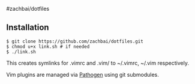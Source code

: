 #zachbai/dotfiles

## Installation

```
$ git clone https://github.com/zachbai/dotfiles.git
$ chmod u+x link.sh # if needed
$ ./link.sh
```

This creates symlinks for .vimrc and .vim/ to ~/.vimrc, ~/.vim respectively.

Vim plugins are managed via [Pathogen](https://github.com/tpope/vim-pathogen) using git submodules.
